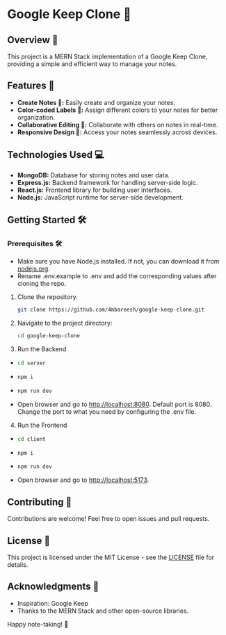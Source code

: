 # Google Keep Clone 📝

## Overview 🚀

This project is a MERN Stack implementation of a Google Keep Clone, providing a simple and efficient way to manage your notes.

## Features 🌟

- **Create Notes 📓:** Easily create and organize your notes.
- **Color-coded Labels 🎨:** Assign different colors to your notes for better organization.
- **Collaborative Editing 👥:** Collaborate with others on notes in real-time.
- **Responsive Design 📱:** Access your notes seamlessly across devices.

## Technologies Used 💻

- **MongoDB:** Database for storing notes and user data.
- **Express.js:** Backend framework for handling server-side logic.
- **React.js:** Frontend library for building user interfaces.
- **Node.js:** JavaScript runtime for server-side development.

## Getting Started 🛠️

### Prerequisites :hammer_and_wrench:

- Make sure you have Node.js installed. If not, you can download it from [nodejs.org](https://nodejs.org/).
- Rename .env.example to .env and add the corresponding values after cloning the repo.

1. Clone the repository.
    ```bash
    git clone https://github.com/4mbareesh/google-keep-clone.git
    ```

2. Navigate to the project directory:
   
   ```bash
   cd google-keep-clone
   ```
   
3. Run the Backend
   
- ```bash
  cd server
  ```
  
- ```bash
  npm i
  ```
  
- ```bash
  npm run dev
  ```
  
- Open browser and go to [http://localhost:8080](http://localhost:8080). Default port is 8080. Change the port to what you need by configuring the .env file.

4. Run the Frontend

- ```bash
  cd client
  ```

- ```bash
  npm i
  ```

- ```bash
  npm run dev
  ```

- Open browser and go to [http://localhost:5173](http://localhost:5173).

## Contributing 🤝

Contributions are welcome! Feel free to open issues and pull requests.

## License 📄

This project is licensed under the MIT License - see the [LICENSE](LICENSE) file for details.

## Acknowledgments 🙏

- Inspiration: Google Keep
- Thanks to the MERN Stack and other open-source libraries.

Happy note-taking! 🎉
